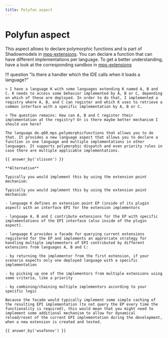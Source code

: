 ```yaml
---
title: Polyfun aspect
---
```


# Polyfun aspect

This aspect allows to declare polymorphic functions and is part of Shadowmodels in [mps-extensions](https://jetbrains.github.io/MPS-extensions/).
You can declare a function that can have different implementations per language. To get a better understanding, have a look at the corresponding sandbox in [mps-extensions](https://jetbrains.github.io/MPS-extensions/)

!!! question "Is there a handler which the IDE calls when it loads a language?"

    > I have a language K with some languages extending K named A, B and C. K needs to access some behavior implemented by A, B or C, depending on which of these are deployed. In order to do that, I implemented a registry where A, B, and C can register and which K uses to retrieve a common interface with a specific implementation by A, B or C.
    
    > The question remains: How can A, B and C register their implementation at the registry? Or is there maybe better mechanism I should use here?

    The language de.q60.mps.polymorphicfunctions that allows you to do that. It provides a new language aspect that allows you to declare a function in one language and multiple implementations in other languages. It supports polymorphic dispatch and even priority rules in case there are multiple applicable implementations.

    {{ answer_by('slisson') }}

    **Alternative**

    Typically you would implement this by using the extension point mechanism:

    Typically you would implement this by using the extension point mechanism:

    - language K defines an extension point EP (inside of its plugin aspect) with an interface EPI for the extension implementors

    - language A, B and C contribute extensions for the EP with specific implementations of the EPI interface (also inside of the plugin aspect).

    - language K provides a facade for querying current extensions registered for the EP and implements an approriate strategy for handling multiple implementors of EPI contributed by different extensions from languages A, B and C:

    - by returning the implementor from the first extension, if your scenario expects only one deployed language with a specific implementation

    - by picking up one of the implementors from multiple extensions using some criteria, like a priority

    - by combining/chaining multiple implementors according to your specific logic

    Because the facade would typically implement some simple caching of the resulting EPI implementation (to not query the EP every time the functionality is required), this would mean that you might need to implement some additional mechanism to allow for dynamical reload/reset of the current EPI implementation during the development, when a new extension is created and tested.

    {{ answer_by('wsafonov') }}